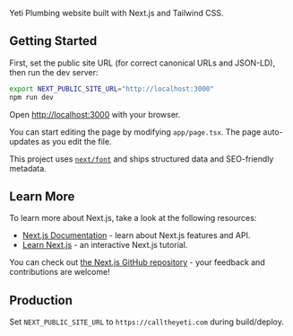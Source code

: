 Yeti Plumbing website built with Next.js and Tailwind CSS.

## Getting Started

First, set the public site URL (for correct canonical URLs and JSON-LD), then run the dev server:

```bash
export NEXT_PUBLIC_SITE_URL="http://localhost:3000"
npm run dev
```

Open [http://localhost:3000](http://localhost:3000) with your browser.

You can start editing the page by modifying `app/page.tsx`. The page auto-updates as you edit the file.

This project uses [`next/font`](https://nextjs.org/docs/app/building-your-application/optimizing/fonts) and ships structured data and SEO-friendly metadata.

## Learn More

To learn more about Next.js, take a look at the following resources:

- [Next.js Documentation](https://nextjs.org/docs) - learn about Next.js features and API.
- [Learn Next.js](https://nextjs.org/learn) - an interactive Next.js tutorial.

You can check out [the Next.js GitHub repository](https://github.com/vercel/next.js) - your feedback and contributions are welcome!

## Production

Set `NEXT_PUBLIC_SITE_URL` to `https://calltheyeti.com` during build/deploy.
